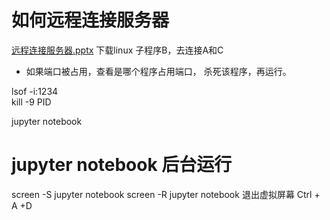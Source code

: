 # 如何远程连接服务器

[远程连接服务器.pptx](https://github.com/netwchao/jupyter/files/7531224/8.pandas_2020.11.10.1.pptx)
下载linux 子程序B，去连接A和C

* 如果端口被占用，查看是哪个程序占用端口， 杀死该程序，再运行。

lsof -i:1234   
kill -9  PID

jupyter notebook

# jupyter notebook 后台运行

screen -S jupyter notebook
screen -R jupyter notebook
退出虚拟屏幕  Ctrl + A +D
